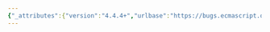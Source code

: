 ```yaml
---
{"_attributes":{"version":"4.4.4+","urlbase":"https://bugs.ecmascript.org/","maintainer":"dherman@mozilla.com"},"bug":{"bug_id":1465,"creation_ts":"2013-05-02 10:56:00 -0700","short_desc":"accounts requiring group membership changes to allow attachment review","delta_ts":"2013-05-02 10:56:02 -0700","product":"TC39 Infrastructure","component":"bugzilla","version":"unspecified","rep_platform":"All","op_sys":"All","bug_status":"CONFIRMED","priority":"Normal","bug_severity":"major","everconfirmed":true,"reporter":{"uid":"trbaker","name":"Trevor Baker"},"assigned_to":{"uid":"dherman","name":"Dave Herman"},"long_desc":{"commentid":3702,"comment_count":0,"who":{"uid":"trbaker","name":"Trevor Baker"},"bug_when":"2013-05-02 10:56:02 -0700","thetext":"Presuming this bz instance is configured similarly to bmo, please grant the following Adobe accounts canconfirm and editbugs group membership.\n\ntrbaker at adobe.com\nbrbaker at adobe.com\ndschaffe at adobe.com\nprsriniv at adobe.com\nbsahlas at adobe.com\nerat at adobe.com\n\nThe accounts are not able to request attachment reviews nor presumably confirm issues."}}}
---
```

